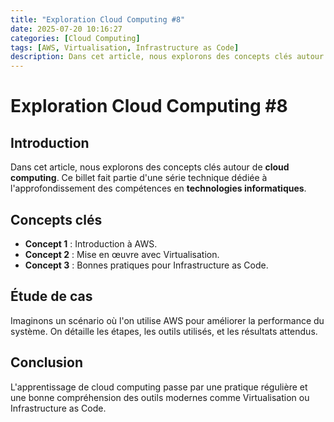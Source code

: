 ```yaml
---
title: "Exploration Cloud Computing #8"
date: 2025-07-20 10:16:27 
categories: [Cloud Computing]
tags: [AWS, Virtualisation, Infrastructure as Code]
description: Dans cet article, nous explorons des concepts clés autour de **cloud**
---
```

# Exploration Cloud Computing #8

## Introduction

Dans cet article, nous explorons des concepts clés autour de **cloud computing**. Ce billet fait partie d'une série technique dédiée à l'approfondissement des compétences en **technologies informatiques**.

## Concepts clés

- **Concept 1** : Introduction à AWS.
- **Concept 2** : Mise en œuvre avec Virtualisation.
- **Concept 3** : Bonnes pratiques pour Infrastructure as Code.

## Étude de cas

Imaginons un scénario où l'on utilise AWS pour améliorer la performance du système. On détaille les étapes, les outils utilisés, et les résultats attendus.

## Conclusion

L'apprentissage de cloud computing passe par une pratique régulière et une bonne compréhension des outils modernes comme Virtualisation ou Infrastructure as Code.
